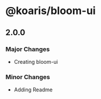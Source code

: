 # @koaris/bloom-ui

## 2.0.0

### Major Changes

- Creating bloom-ui

### Minor Changes

- Adding Readme
